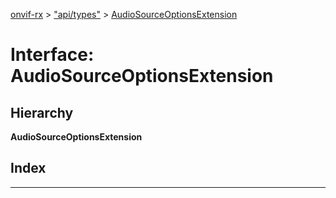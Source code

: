 [onvif-rx](../README.md) > ["api/types"](../modules/_api_types_.md) > [AudioSourceOptionsExtension](../interfaces/_api_types_.audiosourceoptionsextension.md)

# Interface: AudioSourceOptionsExtension

## Hierarchy

**AudioSourceOptionsExtension**

## Index

---

